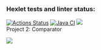 ### Hexlet tests and linter status:
[![Actions Status](https://github.com/CherepovAlex/java-project-71/actions/workflows/hexlet-check.yml/badge.svg)](https://github.com/CherepovAlex/java-project-71/actions)
[![Java CI](https://github.com/CherepovAlex/java-project-71/actions/workflows/main.yml/badge.svg)](https://github.com/CherepovAlex/java-project-71/actions/workflows/main.yml)
<a href="https://codeclimate.com/github/CherepovAlex/java-project-71/maintainability"><img src="https://api.codeclimate.com/v1/badges/6e08f1174a9465138625/maintainability" /></a>
<br>
Project 2: Comparator

<a href="https://asciinema.org/a/JZGoXxEK7xqlUu1z3pyBgR1Mg" target="_blank"><img src="https://asciinema.org/a/JZGoXxEK7xqlUu1z3pyBgR1Mg.svg" /></a>
